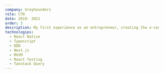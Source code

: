 ```yaml
---
company: Greyhounders
role: CTO
date: 2019- 2021
order: 3
description: My first experience as an entrepreneur, creating the e-commerce from scratch with Nuxt.js and then with Shopify, helping the founding team to make business-technology decisions, among other things.
technologies:
  - React Native
  - Typescript
  - DDD
  - Next.js
  - MVVM
  - React Testing
  - Tanstack Query
---
```

